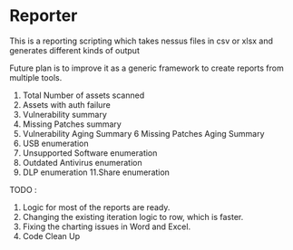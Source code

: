 # Reporter
This is a reporting scripting which takes nessus files in csv or xlsx and generates different kinds of output

Future plan is to improve it as a generic framework to create reports from multiple tools.

1. Total Number of assets scanned
2. Assets with auth failure
3. Vulnerability summary
4. Missing Patches summary
5. Vulnerability Aging Summary
6  Missing Patches Aging Summary
7. USB enumeration
8. Unsupported Software enumeration
9. Outdated Antivirus enumeration
10. DLP enumeration
11.Share enumeration


TODO : 

1. Logic for most of the reports are ready.
2. Changing the existing iteration logic to row, which is faster.
3. Fixing the charting issues in Word and Excel.
4. Code Clean Up

